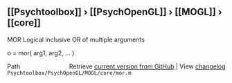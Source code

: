## [[Psychtoolbox]] &#8250; [[PsychOpenGL]] &#8250; [[MOGL]] &#8250; [[core]]

MOR  Logical inclusive OR of multiple arguments  
  
o = mor( arg1, arg2, ... )  




<div class="code_header" style="text-align:right;">
  <span style="float:left;">Path&nbsp;&nbsp;</span> <span class="counter">Retrieve <a href=
  "https://raw.github.com/Psychtoolbox-3/Psychtoolbox-3/beta/Psychtoolbox/PsychOpenGL/MOGL/core/mor.m">current version from GitHub</a> | View <a href=
  "https://github.com/Psychtoolbox-3/Psychtoolbox-3/commits/beta/Psychtoolbox/PsychOpenGL/MOGL/core/mor.m">changelog</a></span>
</div>
<div class="code">
  <code>Psychtoolbox/PsychOpenGL/MOGL/core/mor.m</code>
</div>

